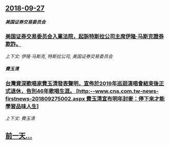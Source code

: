 ## [2018-09-27](/news/2018/09/27/index.md)

##### 美国证券交易委员会
### [美国证券交易委员会入稟法院，起訴特斯拉公司主席伊隆·马斯克證券欺詐。 ](/news/2018/09/27/美国证券交易委员会入稟法院-起訴特斯拉公司主席伊隆-马斯克證券欺詐.md)
_上下文: 伊隆·马斯克, 特斯拉公司, 美国证券交易委员会_

##### 費玉清
### [台灣資深歌唱家費玉清發表聲明，宣佈於2019年巡迴演唱會結束後正式退休，告別46年歌唱生涯。 [http:--www.cna.com.tw-news-firstnews-201809275002.aspx 費玉清宣布明年封麥：停下來才能學習品味人生] ](/news/2018/09/27/台灣資深歌唱家費玉清發表聲明-宣佈於2019年巡迴演唱會結束後正式退休-告別46年歌唱生涯-http-wwwc.md)
_上下文: 費玉清_

## [前一天...](/news/2018/09/25/index.md)


